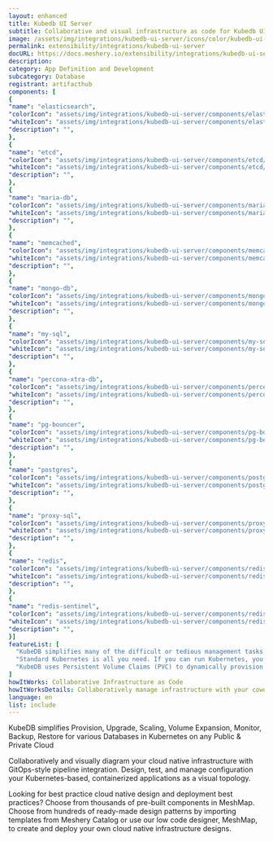 ```yaml
---
layout: enhanced
title: Kubedb UI Server
subtitle: Collaborative and visual infrastructure as code for Kubedb UI Server
image: /assets/img/integrations/kubedb-ui-server/icons/color/kubedb-ui-server-color.svg
permalink: extensibility/integrations/kubedb-ui-server
docURL: https://docs.meshery.io/extensibility/integrations/kubedb-ui-server
description: 
category: App Definition and Development
subcategory: Database
registrant: artifacthub
components: [
{
"name": "elasticsearch",
"colorIcon": "assets/img/integrations/kubedb-ui-server/components/elasticsearch/icons/color/elasticsearch-color.svg",
"whiteIcon": "assets/img/integrations/kubedb-ui-server/components/elasticsearch/icons/white/elasticsearch-white.svg",
"description": "",
},
{
"name": "etcd",
"colorIcon": "assets/img/integrations/kubedb-ui-server/components/etcd/icons/color/etcd-color.svg",
"whiteIcon": "assets/img/integrations/kubedb-ui-server/components/etcd/icons/white/etcd-white.svg",
"description": "",
},
{
"name": "maria-db",
"colorIcon": "assets/img/integrations/kubedb-ui-server/components/maria-db/icons/color/maria-db-color.svg",
"whiteIcon": "assets/img/integrations/kubedb-ui-server/components/maria-db/icons/white/maria-db-white.svg",
"description": "",
},
{
"name": "memcached",
"colorIcon": "assets/img/integrations/kubedb-ui-server/components/memcached/icons/color/memcached-color.svg",
"whiteIcon": "assets/img/integrations/kubedb-ui-server/components/memcached/icons/white/memcached-white.svg",
"description": "",
},
{
"name": "mongo-db",
"colorIcon": "assets/img/integrations/kubedb-ui-server/components/mongo-db/icons/color/mongo-db-color.svg",
"whiteIcon": "assets/img/integrations/kubedb-ui-server/components/mongo-db/icons/white/mongo-db-white.svg",
"description": "",
},
{
"name": "my-sql",
"colorIcon": "assets/img/integrations/kubedb-ui-server/components/my-sql/icons/color/my-sql-color.svg",
"whiteIcon": "assets/img/integrations/kubedb-ui-server/components/my-sql/icons/white/my-sql-white.svg",
"description": "",
},
{
"name": "percona-xtra-db",
"colorIcon": "assets/img/integrations/kubedb-ui-server/components/percona-xtra-db/icons/color/percona-xtra-db-color.svg",
"whiteIcon": "assets/img/integrations/kubedb-ui-server/components/percona-xtra-db/icons/white/percona-xtra-db-white.svg",
"description": "",
},
{
"name": "pg-bouncer",
"colorIcon": "assets/img/integrations/kubedb-ui-server/components/pg-bouncer/icons/color/pg-bouncer-color.svg",
"whiteIcon": "assets/img/integrations/kubedb-ui-server/components/pg-bouncer/icons/white/pg-bouncer-white.svg",
"description": "",
},
{
"name": "postgres",
"colorIcon": "assets/img/integrations/kubedb-ui-server/components/postgres/icons/color/postgres-color.svg",
"whiteIcon": "assets/img/integrations/kubedb-ui-server/components/postgres/icons/white/postgres-white.svg",
"description": "",
},
{
"name": "proxy-sql",
"colorIcon": "assets/img/integrations/kubedb-ui-server/components/proxy-sql/icons/color/proxy-sql-color.svg",
"whiteIcon": "assets/img/integrations/kubedb-ui-server/components/proxy-sql/icons/white/proxy-sql-white.svg",
"description": "",
},
{
"name": "redis",
"colorIcon": "assets/img/integrations/kubedb-ui-server/components/redis/icons/color/redis-color.svg",
"whiteIcon": "assets/img/integrations/kubedb-ui-server/components/redis/icons/white/redis-white.svg",
"description": "",
},
{
"name": "redis-sentinel",
"colorIcon": "assets/img/integrations/kubedb-ui-server/components/redis-sentinel/icons/color/redis-sentinel-color.svg",
"whiteIcon": "assets/img/integrations/kubedb-ui-server/components/redis-sentinel/icons/white/redis-sentinel-white.svg",
"description": "",
}]
featureList: [
  "KubeDB simplifies many of the difficult or tedious management tasks of running a production grade databases on private and public clouds. Maintain one stack for all your stateless and stateful applications and simplify the operational complexity.",
  "Standard Kubernetes is all you need. If you can run Kubernetes, you can provision and manage databases using KubeDB. Use standard Kubernetes CLI and API to provision and manage databases.",
  "KubeDB uses Persistent Volume Claims (PVC) to dynamically provision disks for database instances. Using appropriately defined StorageClasses, KubeDB provisioned database instances are designed to scale from small development workloads up to performance-intensive workloads on private and public cloud environments."
]
howItWorks: Collaborative Infrastructure as Code
howItWorksDetails: Collaboratively manage infrastructure with your coworkers synchronously sharing the same designs.
language: en
list: include
---
```

<p>
KubeDB simplifies Provision, Upgrade, Scaling, Volume Expansion, Monitor, Backup, Restore for various Databases in Kubernetes on any Public & Private Cloud
</p>
<p>
    Collaboratively and visually diagram your cloud native infrastructure with GitOps-style pipeline integration. Design, test, and manage configuration your Kubernetes-based, containerized applications as a visual topology.
</p>
<p>
    Looking for best practice cloud native design and deployment best practices? Choose from thousands of pre-built components in MeshMap. Choose from hundreds of ready-made design patterns by importing templates from Meshery Catalog or use our low code designer, MeshMap, to create and deploy your own cloud native infrastructure designs.
</p>
